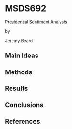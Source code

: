 # MSDS692
Presidential Sentiment Analysis

by

Jeremy Beard

## Main Ideas



## Methods

## Results

## Conclusions

## References


